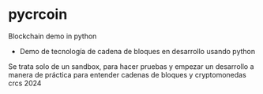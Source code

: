 # pycrcoin
Blockchain demo in python
* Demo de tecnología de cadena de bloques en desarrollo usando python

Se trata solo de un sandbox, para hacer pruebas y empezar un desarrollo a manera de práctica para entender cadenas de bloques y cryptomonedas
crcs 2024
